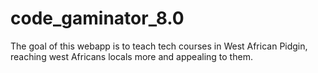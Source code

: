 # code_gaminator_8.0
The goal of this webapp is to teach tech courses in West African Pidgin, reaching west Africans locals more and appealing to them. 

